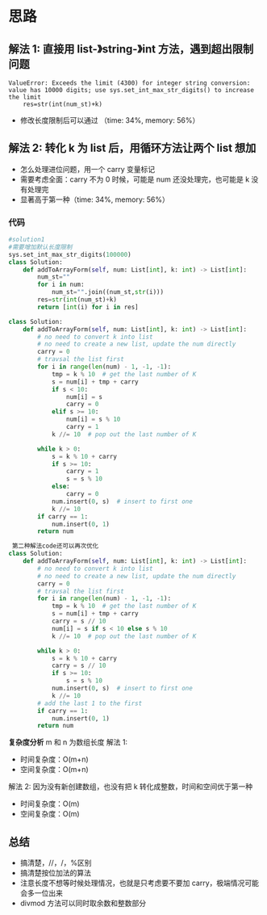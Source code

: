 # 思路

## 解法 1: 直接用 list-》string-》int 方法，遇到超出限制问题

```
ValueError: Exceeds the limit (4300) for integer string conversion: value has 10000 digits; use sys.set_int_max_str_digits() to increase the limit
    res=str(int(num_st)+k)
```

- 修改长度限制后可以通过 （time: 34%, memory: 56%）

## 解法 2: 转化 k 为 list 后，用循环方法让两个 list 想加

- 怎么处理进位问题，用一个 carry 变量标记
- 需要考虑全面：carry 不为 0 时候，可能是 num 还没处理完，也可能是 k 没有处理完
- 显著高于第一种（time: 34%, memory: 56%）

### 代码

```py
#solution1
#需要增加默认长度限制
sys.set_int_max_str_digits(100000)
class Solution:
    def addToArrayForm(self, num: List[int], k: int) -> List[int]:
        num_st=""
        for i in num:
            num_st="".join((num_st,str(i)))
        res=str(int(num_st)+k)
        return [int(i) for i in res]

```

```py
class Solution:
    def addToArrayForm(self, num: List[int], k: int) -> List[int]:
        # no need to convert k into list
        # no need to create a new list, update the num directly
        carry = 0
        # travsal the list first
        for i in range(len(num) - 1, -1, -1):
            tmp = k % 10  # get the last number of K
            s = num[i] + tmp + carry
            if s < 10:
                num[i] = s
                carry = 0
            elif s >= 10:
                num[i] = s % 10
                carry = 1
            k //= 10  # pop out the last number of K

        while k > 0:
            s = k % 10 + carry
            if s >= 10:
                carry = 1
                s = s % 10
            else:
                carry = 0
            num.insert(0, s)  # insert to first one
            k //= 10
        if carry == 1:
            num.insert(0, 1)
        return num
```

```python
 第二种解法code还可以再次优化
class Solution:
    def addToArrayForm(self, num: List[int], k: int) -> List[int]:
        # no need to convert k into list
        # no need to create a new list, update the num directly
        carry = 0
        # travsal the list first
        for i in range(len(num) - 1, -1, -1):
            tmp = k % 10  # get the last number of K
            s = num[i] + tmp + carry
            carry = s // 10
            num[i] = s if s < 10 else s % 10
            k //= 10  # pop out the last number of K

        while k > 0:
            s = k % 10 + carry
            carry = s // 10
            if s >= 10:
                s = s % 10
            num.insert(0, s)  # insert to first one
            k //= 10
        # add the last 1 to the first
        if carry == 1:
            num.insert(0, 1)
        return num

```

**复杂度分析**
m 和 n 为数组长度
解法 1:

- 时间复杂度：O(m+n)
- 空间复杂度：O(m+n)

解法 2:
因为没有新创建数组，也没有把 k 转化成整数，时间和空间优于第一种

- 时间复杂度：O(m)
- 空间复杂度：O(m)

## 总结

- 搞清楚，//，/，%区别
- 搞清楚按位加法的算法
- 注意长度不想等时候处理情况，也就是只考虑要不要加 carry，极端情况可能会多一位出来
- divmod 方法可以同时取余数和整数部分
